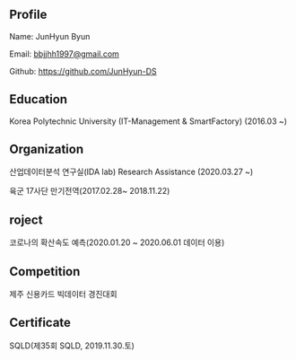 ## Profile
Name: JunHyun Byun

Email: bbjjhh1997@gmail.com

Github: https://github.com/JunHyun-DS

## Education
Korea Polytechnic University (IT-Management & SmartFactory) (2016.03 ~)

## Organization
산업데이터분석 연구실(IDA lab) Research Assistance (2020.03.27 ~)

육군 17사단 만기전역(2017.02.28~ 2018.11.22)

## roject
코로나의 확산속도 예측(2020.01.20 ~ 2020.06.01 데이터 이용) 

## Competition
제주 신용카드 빅데이터 경진대회

## Certificate
SQLD(제35회 SQLD, 2019.11.30.토)
